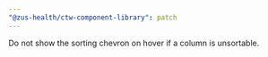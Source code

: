 ```yaml
---
"@zus-health/ctw-component-library": patch
---
```


Do not show the sorting chevron on hover if a column is unsortable.
